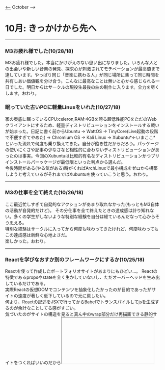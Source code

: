 [<--](./old2018/Diary092018.md) October -->
 # 10月: きっかけから先へ
---
### M3お疲れ様でした(10/28/18)
M3お疲れ様でした。本当にかけがえのない思い出になりました。いろんな人との出会いや新しい音楽の発見、探求心が刺激されてモチベーションが最高値まで達しています。やっぱり同じ「音楽に携わる人」が同じ場所に集って同じ時間を共有しあい価値観を分け合う。こんなに最高なことは無いと心から感じられる一日でした。明日からはサークルの現役生最後の曲の制作に入ります。全力を尽くします。おわり。

### 眠っていた古いPCに軽量Linuxをいれた(10/27/18)
家の奥底に眠っているCPU:celeron,RAM:4GBを誇る超低性能PCをただのWebクライアントにするため、軽量ディストリビューションをインストールする戦いが始まった。日記に書く前からUbuntu -> WattOS -> TinyCore(Live起動の段階で不便すぎてやめた) -> Chromium OS -> Kali Linux -> Xubuntu*<-いまここ*  
といった流れで何度も乗り換えてきた。自分が飽き性だからだろう。パッケージの使いにくさや記事の少なさなど相性的に合わないディストリビューションがあったのは事実。今回のXubuntuは比較的有名なディストリビューションかつプリインストールパーッケージが最低限といった利点から選んだ。  
今後時間がある(やる気がある)時がくればArchLinuxで最小構成をゼロから構築しようと考えているがそれまではXubuntuを使っていこうと思う。おわり。

---
### M3の仕事を全て終えた(10/26/18)
ここ最近忙しすぎて自発的なアクションがあまり取れなかった(もっともM3自体の活動が自発的だけど)。
その分仕事を全て終えたときの達成感は計り知れない。多くの学生がしないような特別な経験を自分は経ているんだなって心からそう思える。  
特別な経験はサークルに入ってから何度も味わってきたけれど、何度味わってもこの達成感は新鮮な心地よさだ。  
楽しかった。おわり。

---
### Reactを学びなおすか別のフレームワークにするか(10/25/18)
Reactを使って作成したポートフォリオサイトがあまりにもひどい...。 
Reactの特徴であるpropsやstateを全く生かしていないし、ただオーバーヘッドを生み出しているだけである。  
実際Reactの仮想DOMでコンテンツを抽象化したかったのが目的であったがサイトの速度が著しく低下しているので元に戻したい。  
何より、Reactの記述をJSXで行ってからBabelでトランスパイルしてjsを生成するのが余計なことしてる感がすごい。  
気づいたのがサイトの構造を見ると真ん中のwrap部分だけ再描画できる静的サイトをつくればいいのだから<iframe>タグでwrap部分を隔離して、jQueryとかで部分的再描画をするよう制御すればいいだけということだ。Reactの利点をいかすまでのフロントエンド側の実装はそこまで必要とされていない。
設計段階でもっと考えておけばよかったと全体を通して後悔しています。  
JavaScriptのライブラリをもっと吟味して改装していこうかなと思っている所存ですね。おわり。

---
### SoundCloud-API叩くときのクラッカーしてる感がすごくてテンション上がった(10/24/18)  
サイトの制作をしているときにSoundCloudのAPIを組み込む機会があったのでいろいろいじっていたが、その中の指定するオプション内にpro機能限定のものがいくつかあり、広告みたいなのも付くため、いやだなぁと思っていた。しかし、オプションを指定した後に生成されたiframeタグを眺めていると、指定したオプションが「APIのパラメータ」として記述されていることに気づいた。そこで公式のAPIドキュメントにこのiframe内のパラメータを検索にかけたらパラメータの仕様書に引っ掛かったのだ。面白くてニヤけてしまった。デベロッパーを選定してるのか...。情弱は金払えってか...笑。そうウキウキした気分で仕様書に目を通して広告みたいなのを消すオプションをはじめとした邪魔なものを消すオプションたちをパラメータで指定していき、ちゃんと反映された。  
なんかグレーな事したのかななんてクラッカーな気分に浸りながらサイトを完成させたのであった。おわり。

---
### Gitlabもちゃんと活用したい(10/23/18)
最近、GitHubの芝を耕すことが目的になりがちで、Gitlabのリポジトリが何も使いこなせていないことに気づいた。  
せっかくGitlab PagesっていうPaaS(herokuみたいな?)が提供されていることだし、何か新しいサイトを立ち上げたいなぁって思ったりしてる。  
でも[公式サイト](https://superconsole.work)の付け足しとかもしっかりしたいし、どっちつかずな状態になっている。  
てかなんで今日バイト入れちゃったんだろう後悔しかしてない。だっる。おわり。

---
### Google Developer Toolがすごい(10/22/18)
#### Google Developer Toolがすごい!!! 
今日1日技術書典で買ったGDTの本を読みながらWeb開発をしてそう感じた。特に「Elements」タブ(機能)の豊富さと便利さだ。Inspectツールで目的の要素をピックアップして、右側に表示されたプロパティを編集するとリアルタイムで表示結果に反映されるのでスムーズに開発が進められる。今までは何回も「編集->保存->リロード」を繰り返していたため、要素の位置や大きさを細かく調整する時間が確保できなかったが、それが嘘だったかのようにスムーズにレイアウトの微調整ができる！  
むしろ今までのやり方がひどすぎた。Web開発はこうあるべきなんだ。もう戻ることなんてできない。**Google Developer Toolが開発環境だ!!!**  
  
昔はパソコンでの表示とスマホの表示を区別するのでいっぱいだったが、GDTでの開発を通してからiPhone 5/SE/6/7/8/Plusシリーズ, 比較的古い(解像度が低い)スマホ, ノートPC~FHDのPCなど細かいデバイスに応じたレイアウトの変更が短時間で可能になった(デバッグの効率化の恩恵もある)。  

余談: 副作用として、CSSをいじりすぎて化け物みたいなコードと化してしまった。CSSの自動リファクタリングツールとかあったら使いたいな...おわり。


---
### 試験を終えて(10/21/18)
無事に試験を終えました。朝の倦怠感が重くのしかかってきて試験会場にたどり着くのが最大の難関でした。午前2, 午後12と試験時間はとても長かったのですが、終わった後の解放感は心地よかった笑  
さて、IPA公式から午前の解答が公開されたのですが、  
答え合わせの結果、、、  
  
**21**/25問 =   
#### 結果: 84点 合格！！  
でしたね。昨日とは手の平を返す用に午前突破を喜ぶのでした。おわり。

---
### 明日はネスペの試験(10/20/18)
実感がない。全く勉強していない。前から思っていたのがIPAの国家資格に時間を割きたくないという感情が湧き上がってきていることだ。試験勉強をする時間をもっと有効なことに使いたいと言っていた友人の考えに今更ながら賛成してしまう。  
マスタリングTCP/IPシリーズを読むのは楽しいけどネスペは覚える内容が多すぎて追いつかない、自分の無知さに劣等感を抱くことがこう考えてしまう要因なのかなって。  
  
ここで資格を取ることについて整理してみる。  
  
IPA資格を取るメリット:  
 - 履歴書に書ける
 - 情報系以外でも知っている人が多く、有名な資格なので自慢できる(レベルによるが) -> Twitterでセスペの合格報告をしたら史上最高レベルのリアクションがあったのですごいことではあるのかな？って思ったりした。
 - 情報系なら学校で勉強している内容がちゃんと身についていることの証明にもなる。
 - 単純に合格した時の喜びと優越感が気持ちいい(セスペ合格の時は余韻が二週間くらい続いた)
 - うまくいかない時に励ますことができる(俺はこの資格を持ってるからそのくらいの技術や知識はあるはずだ...)
 - 専門的な内容を扱う場面(IT系のインターン, 勉強会, 講義など)
 - 学校の授業で有用な授業と無意味な授業が区別できるようになる(感覚が研ぎ澄まされる?)
 
IPA資格を取るデメリット:  
 - 大事な時間が勉強によってなくなる
 - 受験料
 - 内容が抽象的すぎて持っていても使えない知識が多く、手に職を付けるといった面では役に立たない  
  
ざっとこんな感じになった。ここで気づいたことはデメリットは資格を取った以降の自分によってほとんど(受験料以外)拭いされることである。  
IPAの資格で抽象的に得た知識からワンステップ踏めば実務に則した内容だって理解できるし、それによって失った時間が無駄じゃなくなるのも確かだ。  
資格を自分のメッキ塗装のために取るのではなく自己啓発,セレンディピティーのトリガーたるものとして体系的な知識を得るよう目的を変えてそれに沿った姿勢を意識的に行えばいい話だと自分は考える。  
ところで実務に沿った知識が得られるベンダー資格というのがあるけど、正直あれは受験料が高いし、学習するための環境とかを考えれば容易に手が出せるような資格ではない。  
それにこの意見は個人の見解だが、取ったところで内容が(IPAとは逆に)具体的すぎて体系的に学んでそこから自分の好きな分野を極めていく姿勢の自分には興味が湧かない。  

自分の主観を羅列しただけになったがこれは記事じゃなくて日記だから許してください。明日のネスペ試験全然勉強しないのはなんでかなーって考えてたら、最近サークル活動やらで曲制作にハマっていたり勉強会に参加してそっち方面に集中した時期があったり、充実していて本腰が入らなかったのかなと結論づけますね。ただの言い訳です。  
明日の試験は今持てる知識や経験がどのくらい通用するか確かめるものになりそう。全力を尽くします。おわり。

---
### 曲作るの難しい(10/19/18)
曲って作るのが難しいと今までに幾度となく感じてきました。今日は具体的にどこが難しいのか整理しようと思います。自分用(いつもだけど)  
  
##### 問題点:  
 - 音が細い, しょぼい, 音の迫力が出ない  
 - ミックスが難しい, 音同士の干渉が起こり住み分けができない
 - 完成品をプロの楽曲と比べると強い劣等感を抱いてしまう  
  
主にこれらですね。たぶん一般DTMerの悩みと被るのかなぁなんて思ったり。  
そこで考えたのが以下、  
##### 自分なりの解決策(試験中):
 - ~~音が細い, しょぼい, 音の迫力が出ない~~ -> OTTでどうにかする, 音量の大小を考慮する, コンプのアタックリリースを見直す  
 - ~~ミックスが難しい, 音同士の干渉が起こり住み分けができない~~ -> マスター出力をモノラルにしてからEQによる住み分けを行う。そしてステレオにしてパンニングやS/M処理を行って住み分けをさせる。パンニングはしっかりと、S/M処理はOzone Imagerを使って行う。   
 - ~~完成品をプロの楽曲と比べると強い劣等感を抱いてしまう~~ -> プロの曲を解析する。マスタリングのやり方や音のバランス, 楽器ごとの左右の広がり具合などを可能な限りで真似する。また、ジャンルごとに解析する参考曲を用意して多彩なミックス,マスタリングができるようにする。  

こうあるべきなんだ。まとめた。あとは実行するだけ。頑張ります。おわり。

---
### CEATEC ~ 量子コンピュータ勉強会(10/18/18)
今日は1日何かと忙しかった〜〜  
でも楽しかった。
午前中は講義、午後5時までCEATECでいろんな企業をまわった後に表参道まで行き量子コンピュータの勉強会という流れで、動きっぱなし。  
余韻に強く浸っているときは大体内容が薄くなるよね。  
  
詳細(CEATEC):  
 - 様々な企業が独自の最先端技術を披露し合うイベント。名だたる企業からダークホースなところまであるので見ごたえ抜群だった。  
 - ノベルティーが多くて嬉しかった。  
 - 残念なのはコミュ障を発揮してしまい企業の人に思うように話しかけられなかったことだった。  
 
詳細(量子コンピュータ勉強会):  
 - 予習はしたものの途中から何いってるのかわからなかった。  
 - ただ、Googleが古典ビット用のゲートを量子ゲートに変える [OpenFermion](https://github.com/quantumlib/OpenFermion) があることを知れた。  
 - 他にも主催企業の強みとなるサービス(Python3ライブラリ)やIBM, D-wave関連のPaaSに関する情報を知れた。  
 - 登壇者が強い人で聞いていてモチベが上がった(ただ分野が分野だけに取り組むのに勇気がいる?)
  
所感:  
 足が痛い。おわり。


---
### ダイエット途中報告(10/17/18)
こっそりと8月の下旬からダイエットを始めていたのですが、体重が4kg減ったので今までのダイエット方法とどれが自分に効果があったのかをまとめて次に活かしていこうかと思います。  

##### 0.実行したダイエット  
 - 寝る前ダイエット(筋トレ, ストレッチ)  
 - 朝食後ダイエット(筋トレ, 有酸素運動)  
 - 糖質制限(昼と夜)  
    
##### 1.寝る前ダイエット  
 - 正直一番効果が無かったと感じた。特にバイト終わりやイベントなどで疲れ切ったときに無理に運動しても余計に栄養が必要になって太ったり、生活に支障を及ぼしかねないほどに体力を消耗したり散々な結果になった。  
 - しかし、余裕があるときは楽しかったので筋トレはやめてストレッチだけにしようと思う。ただそれはダイエットとは違う趣旨になるので「寝る前ダイエット」はやめることになる。    
   
##### 2.朝食後ダイエット  
 - 一番長く続いているダイエット。朝は体を動かさないと怠い感じが抜けないので最高の運動になる。朝食前だと朝食をがっつり食べてしまって逆効果らしいので朝食後に行っているが苦しさを感じなくて続けやすい。無理がないダイエットが最高だと思う。しかし、なかなか痩せないのが現実。そこで最終手段として三つめが本領を発揮した。    

##### 3.糖質制限(昼と夜)
 - ダイエットは続けることが何よりも大事。そのためにはモチベを保つことが必要になる。モチベを保つには体重減という結果がものをいう。正直体重より見た目の変化が大事だが今の日本は体重がすべてみたいなゴミに等しい文化があるので(これは言い訳。自分はダイエット前の体重が77kg。現実を見なきゃいけない)、体重減に結びつきやすい糖質制限を昼と夜に行っている。朝ご飯はがっつり食べないと一日の生活に支障をきたす体質なので行わない。昼はサラダチキンかチョコレート(空腹を満たす効果があるだけで糖質制限ではないけど一応)のどちらかに抑え、夜はなるべく糖質の多いラーメンやご飯を避けるよう心掛けている。
 
##### 4.結果
 - 最初にも載せたが、Avg:77kg(Max:79kg) - Avg:73kgの減量に成功。目標は69kgまで減量してそれを維持していくこと。しかし、無理しすぎは良くないので休日にはラーメンとかを食べたりしてメンタルを維持している。この調子で頑張るぞ！おわり
 
---
### PaaSの勉強会に参加した(10/16/18)
東京駅の近くで開催されていたpaasjpっていう勉強会に参加してきました。  
会場に入った途端おじさんしかいなくて明らかに来る場所間違えた感を抱きながら持ち前のメンタルを保ちつつ平然と座っていたのですが、本当におっさんしかいなくて帰りたくなりました...。  
しかし、講義が始まってからのPaaSの話は意外と簡単で身近な内容から入っていったのですんなりと理解でき、PaaSの動向を掴めたのかなと思います。  
以下内容をざっくりとまとめる(こういうの久しぶりでは？笑)  

Session.1「HelmとService Brokerで始める検証用環境自動構築」  
    ・Helmとは・・・複数のコンテナを管理するKubernetestのパッケージマネージャ(Ubuntuでいうapt)  
    　-> 簡単なコマンド($helm install)でk8s上にデプロイができる。  
    ・Service Broker・・・AWS等の外部サービスとの連携を行う仲介役にあたる仕組み  
    ・ Helmのメリット・・・検証用環境を共有すると生じる"待ち"や"競合"などの問題を解決する  
    　-> 自分の環境で簡単に検証用環境が構築できるようになる。  
    ・Service Brokerのメリット・・・外部サービスのプロビジョニングを統合されたインターフェースで利用可能になる、インターフェース間が疎結合になる  
     => Helm + Service Brokerでクラウドリソースを用いた検証用環境が自動で構築できるようになる(しかも独立に)  

Session.2「Cloud Native Buildpacksで面倒なコンテナイメージの作成を自動化する」  
　・従来のDockerイメージの作成・・・Dockerfileをポチポチ打ち込んでビルド -> 手間がかかる  
    ・HerokuやCloud FoundryはpushされたリソースからPaaS上で動作可能なコンテナを生成し、実行する"Build Pack"という仕組みを持っている  
    ・この技術をDockerイメージ生成に応用させたのが"Cloud Native Buildpacks"というサービス
    　-> pushされたリソースをもとにDockerイメージを作成、提供する  
        -> packコマンドで多彩な言語を自動判定して実行環境を構築する機能も(複合するアプリの対応もしている)  

はい。すごい技術を知ることができました。このセッションの中で実務中に生じた課題やその解決プロセスを述べていたりしてとても濃い内容のお話が聞けたと思います。この勉強会は人気の勉強会で平日の夜なのに70人近く参加する規模なので期待値も高かったのですがそれを超えるくらいの内容だったので次回も参加できたらなと思います！おわり

---
### GitHub Pagesをカスタムドメイン化した(10/15/18)
以前に superconsole.work というドメインを購入してネームサーバ(Cloudflare)に登録したのですが、なかなか反映されないなーなんて思っていて、原因究明したら単純にAレコードの設定がミスってたらしいです(GitHubPagesは二つのIPアドレスを登録する必要があった)。  
凡ミスというか仕様に目を通さなかった自分が悪いのですが設定しなおしたら無事に動きました(ただ、ネームサーバが無料枠なので時々522が発生するっぽい？)。  
SSL証明書も発行してHTTPS化も終わらせたのでよかったなと思いますねー。  
ちなみに取得したドメインは初回69円で更新料999円(/年)なので安いなーって今の時代すごいよね。  
いずれはネームサーバもちゃんとしたのに変えたいですね...。  
※追記:CloudFlareが522エラーを返す頻度があまりにも高いためネームサーバーを移行している最中です。  
おわり

---
### DTM x Multi 合同企画2018秋を通して(10/14/18)
今日が制作した作品の発表会でした。  
計30組近くに及ぶグループはどこもクオリティが高くてとてもいい刺激になりました。  
自分のペアはイラスト担当がなんと歌を歌ってくれるという話になり、DTM班としては珍しいボーカル付きの曲を発表したのですがなかなか好評でよかったです。  
打ち上げのロゼがとても身に染みたのでいい日だったなぁなんて笑  
今は余韻に浸っています。おわり。最近雑だけどこんなんでいいかな。おわり。  

---
### 四つ打ちの曲ができた(10/13/18)
二か月くらい前からゆっっｋくりと作っていた歌モノが今さっきようやく完成しました。　　
明日が公開日なので、それに合わせて最終調整をしていてつらかったです。　　
いやー人生初のポップスですよ。慣れないミックスと音作りでなかなか先にすすまないこともあったけど頑張ったかいがあった。　　
本当に心からそう思える曲になりました。　　
よし！おわり。

---
### めちゃ忙しいごめんよ自分(10/11,12/18)  
忙しくて日記書けんかった...
死に物狂いでコミットはしてるけど、文章を書く余裕がない...
今は明後日の企画合同発表会に向けて曲を仕上げているところだ。

あと、なんか知らんけどドメイン買った。終わり。

---
### なぜエンジニアはオブジェクト志向でプログラミングするのか(10/10/18)
参考: [book](https://kamazunimarunomi.booth.pm/items/666660) ,
[Source](http://tdak.hateblo.jp/entry/20140406/1396773476)  

技術書典で購入した本(オブジェクト志向とはなんなのかなんとなく伝えたい本)を読んで、なぜエンジニアがオブジェクト指向でプログラミングするのかがわかった気がするので、記したいと思います。

プログラミングでの開発は、まず「解決する課題・問題」を洗い出し、それをもとにソリューションを「設計」し、それを「実装」することですすんでいきます。  そこで、構造化言語(オブジェクト志向が使えない言語)で実装するとどのようなデメリットが生じるでしょうか。
コードの複雑化、それに伴うチーム開発でのメンバーの負担増加、設計の構造が無視される可能性...などさまざまです。

結論から言うと、主に設計~実装間でのプロセスに対して, またチーム開発における重要なメリットがあるためにオブジェクト志向は使われています。

オブジェクト指向とは、オブジェクト(対象, 目的, 振る舞い...これらを持つ同系統の存在/事象を一括りにした概念)をプログラミングに取り入れるための考えです。クラス(概念)とインスタンス(実体), 振る舞い(メソッド)やプロパティ(状態)から構成されるいくつかのオブジェクトが相互に作用しあうことで一つのシステムを成していて、設計における各物体, 状態, 作用などの現実的な関係性を崩すことなく誠実(ここではコードからこれらの設計が想像可能であることを指す)に実現できるというメリットがあり、これがプログラミング開発において生じた上記の問題を解決する手段になりうるです。

また、オブジェクトはいくつかの似たような問題を集約したり、大きい問題を似たような小さい問題に分割することが可能でチーム開発をするうえでの役割分担あるいは各オブジェクトの責任を明確にできます。デバッグも容易になりますね。

この理由がなぜエンジニアはオブジェクト志向でプログラミングするのかに対する答えになると思いました。

本の内容をわかりにくくしただけですが、アウトプットすることで自己を満たすのがこの日記の役割なのでいいでしょう(適当かつ無責任)
おわり

---
### Node.jsとNuxt.js, Next.jsについて(10/09/18)  
突然ですが、昨日の技術書店にて「Nuxt.js, Next.js」という二つのフレームワークが熱いことを知り、今まで名前すら聞いたことが無かった自分を蔑みながら調べようと思ったわけです。

まずはざっと概要
 Nuxt.js:
  ・「Vue.js」でサーバサイドのレンダリング(SSR)を実現するためのフレームワーク

 Next.js:
  ・「React」でサーバサイドのレンダリング(SSR)を実現するためのフレームワーク

Nuxt.jsもNext.jsも言語はJavaScript(当然)なのでNode.js(npm)から構築されている。
今のご時世JavaScriptを生のまま使う機会が減ったので勢いに任せてこういったイケイケなフレームワークに乗り換える必要があるのかなと思ったりします。
Vue.jsはまだ触れたことが無いので使うとしたらReact側(Next.js)になります。
現在制作中のポーカーゲームの進捗が2%くらいなので乗り換えるなら今のうちですよね...
好奇心・探求心がとても沸いているのでどうしようかバイトしながら悩むことにします。おわり

---
### 技術書典に行ってきた(10/08/18)  
今日は池袋サンシャインシティにて技術書典がありました。  
このイベント自体は今回で5回目になるのですが  
**自分は人生初でした!!貴重な経験になりました**  

所感ですが、まず人の多さに圧倒されましたね。自分が定期的に参加してる「* M3 同人即売会 * 」とはまた違った類のオタクが夥しいほどに同空間上に位置していて通路が全く通れなかったり、人酔いしたりで大変でした。

そして、技術書の専門性の高さにも驚きました。本格的に実務に使えるような内容の濃い本からネタもの、実務ですら使えないような本当にマイナーな分野を深掘りした本まで個人が全力を尽くした多様性に飛んだものがズラリと並んでいて形容しがたい空間に入ってしまったなと感じました。

ところで前日に書いたい本をある程度絞って予算は2500円前後になるように計画を立てたのですが、当日は張り切りすぎてしまい4000円近くまで出費してしまいました...。~~後悔はしていません。~~

次の技術書典がすごく楽しみです(気が早い)。学校の講義と被って欲しくないので強く願いつつ余韻に浸りたいので今日はこの辺で。おわり。

---
### エスケープ内に本文書くのをやめました(10/07/18)
はい、今更なんですけど、

**「本文をエスケープするのをやめました」**  
手抜きせずにちゃんと日記書きますね...
でもなぜ今までエスケープが本文だったかというと、

1. タイトルと本文の視覚的な区別化
2. 改行のやり方がわからなかった(調べろって感じですねはい)
3. 自動折り返しが無くてスマホでもレイアウトがずれない    

これらの理由が挙げられます。  
でも、見出しのおかげで本文との区別化ができているし、スマホで確認した時に、多少崩れてもいいからページ内に収まってほしいなぁと思ったのです。

改行だって文末にスペース2個入れればいいだけだったし...  
何よりマークダウンで技術系の記事(???)書いてる人ってすごくエンジニアっぽくないですか？  
そこはどうでもいいとして、これからはちゃんとしたマークダウン記法で記事を書いてきたいと思います...。終わり

---
### GitHubの(普段使わない所の)使い方を学んだ(10/06/18)
```
この日記を含めて普段からGitHubをよく使っているけれど、
それでも使わない機能が多々あるなぁって思ってその使い方を
学ぼうと思ったわけです。

そう、
Projects, Wiki Insights <-これらですね

今まで使ったことないけど、その理由は「どういう機能かわ
からない」に集約されると思うのでこれを機会に学びます。

Project・・・
 ホワイトボードに付箋を貼る感覚でタスク管理ができる。
 洗練されたUIでかなり使いやすいのでチーム開発などにも
 使えそうな感じ。

Wiki・・・
 GitHubのリポジトリ内に公式ドキュメントを設ける時とかに
 使えそうだけど、READMEに書けるくらいのプロダクトしか
 作ったことないので当分は使い道が無さそう。

Insights・・・
 言葉の通り「洞察」、リポジトリにおける詳細情報を表示する
 機能。コミットログや日毎,コミッターごとのコミット状況など
 が可視化でき、開発の進捗等を把握する上で重要になりそう。

以上。今回はGitHubの一般的な(General)仕様よりかは
1リポジトリ内のタブ部分を理解しただけですね笑。まぁ良いでしょう
おわり。
```
---
### Node.js+Express+cURLでjsonAPIサーバを実装・検証した(10/05/18)
```
今日は、
Node.js+Express+cURLでjsonAPIサーバを実装・
検証した。index.jsがPOSTでパラメータ
(マークとナンバー)を受け取って、それをもとに、
該当するデータ(学校の課題を元に実装するため
トランプカード)のパスを返すものである。

最初はPOSTで受け取ったパラメータにアクセス
する方法がわからなかったり、JSON形式での応答
になれずに404エラーが多発したり変なところで
苦戦したが、なんとかcURLでのリクエストに答える
jsonAPIサーバが実装できた。

また、cURLでの検証のところで、cURLのオプションの
使い方に慣れなかったり、失敗の原因がcURLの
オプションとは関係がないリクエストの受信側のミス
だったり、いろいろと時間と労力をつかったので、
検証もまた大変だった。

話は変わるが、
現段階でrouteとview, app.jsなどに別れたファイルの
どこでMVCを分担して行くのかが徐々に理解できて
いるきがするので、このまま頑張っていこうと思う。

ちなみに、jsonAPIサーバの実装は学校の最終課題の
実装とは大きく外れているので直接の進捗は出ていない
ですね。
でもだんだんとNode.jsが楽しくなってきた！おわり。
```
---
### 第1回 Lecture-2「サバイバルのための殺人」を視聴した(10/04/18)
```
今日、
ハーバード白熱教室の第一回講義「殺人に正義はあるか」
のLecture-2「サバイバルのための殺人」を視聴した。

前回の講義で表面上理解した気でいた
「帰結主義者の道徳的原理」と
「無条件的道徳的原理」がお互いどのように
干渉しているかがわかった気がする。

理解する元となった今回のテーマ、
「ミニョネット号事件」(詳細は割愛)
人間は危惧している状態では、通常の動物
同様に弱いものを襲うんだなと感じた(違う)。
この事件の道徳心を考慮すると、当時は
無罪の考えを持つ人々が多かったのに対して
現在では有罪を求める派が多数になっている。
自分は当時の人々と同じ考えを持っていて、
事件時に本能的にそうせざるを得なかった当人に
対し、高尚(法律や憲法, 道徳心など)な規則で
判断するのに違和感を覚えたり？するがそれが
道徳の役割なのだろうと思った。よくわかんないね

今日は勉強会があるので、これくらいに。おわり。
```
---
### Wi-fiの仕組みを完全に理解してますか?(10/03/18)
[Source](https://www.gate02.ne.jp/column/41/)
[Source2](https://ja.wikipedia.org/wiki/Wi-Fi)
[Source3](https://www.allied-telesis.co.jp/products/list/wireless/knowl.html)
[Source4](https://tech.nikkeibp.co.jp/it/members/NBY/Security/20040410/1/)
```
*Wi-fiというか無線の仕組みかもしれない

講義中に「Wi-fiの仕組みを完全に理解してますか?」
と教授が問いかけてきた。

Wi-fiという存在が当たり前すぎて意識すらして
いなかったが、ふと問われると探求心が抑えきれ
なかったので今日はWi-fiについて初心にかえって
調べてみようと思う。

Wi-fiって何?
  -> 無線LANに関する登録商標。
     IEEE 802.11規格を使用したDevice間
     相互接続をさす名称。

すなわち無線LANの技術の一つですよってことだ。
(実際には無線LANを構築する上での標準という位置
付けであり、異なるメーカの機器同士の接続を
可能にしている。)
IEEE 802.11に準拠したLAN(ネットワーク)を無線
LANというので、Wi-fiを知るには、このIEEE 802.11
を理解することが重要だ(正直ここまでは当然な気もするが)。
ということで、ここからはIEEE 802.11を説明していく。

さて、まずIEEE 802.11は無線通信をするための規格(USBの
差し込み口とかの規格と似たような意味合い)ですが、細かく
分類することができ具体的には、
IEEE 802.11 b/a/g/n/ac/adなどに分かれ、それぞれ変調方式や
伝送帯, 伝送速度などが違います。

ここまでは規格の概要とおさらい。
大事なのはこの規格を用いて実際どのように通信を実現している
のかを整理していきます。

まず、無線=電波です。トランシーバーとかガラケーの赤外線通信
とかと全く同じ通信路です。
この電波に情報を乗せて通信をしていく。これを変調という。
イメージとしては伝えたい言葉を声にだして相手に届ける感覚と同じ。
(だとするとプロトコルは言語という感じになるのだろう...。)
そうして伝わっていくのかな...。
受信する技術とか受信した電波から情報を抽出したり、電波が混在する
空間での衝突回避やら云々やら別の講義でやったので割愛。おわり
```
---
### 曲を公開したい欲がすごい(10/02/18)
```
最近、曲が公開できていない。
しかし、夏休みの間に4~5曲作っている。
すべてイベント用の曲だったり著作権の
帰属先の関係上の問題で簡単に公開でき
ないのである。

正直、夏休みの間でものすごく曲を作る
能力が向上したと思う。
それなのに、サンクラにあがっている最新
曲は3か月も前のものなのでいい加減
新曲をあげて上書きしたい。
(いつか1年以上前の曲の全消去を行うかも?)

まぁ、今日の内に参加している外部のコンピ
にあげた曲の試聴版をサンクラにあげるので
公開したい欲も満たされるだろう...
頑張る。おわり。
```
---
### 10月の意気込みとか(10/01/18)
```
さて、10月になりましたが、暑いですね。
昨日くらいまでは寒かったのですが夏が
抜けきっていなくて微妙な気分です...。

ところで、目標である「きっかけから先へ」
ですが、9月の「日々の歴史を作る」という
目標に比べて一段階レベルが上がった気がします。
目標にレベル。なんておかしい話ですが、
9月の目標はとりあえず毎日のできごとを日記に
記して振り返るだけで全うできましたが、
10月の目標を実現するには自分から一歩すすんで
何かを極めて行くことが必要です。

ただ日記にして行くだけではダメで、自分のために
なるようなことをしてそれを今後に生かして行く
プロセスが問われます。

なので、今月は一歩先へ進む原動力を鍛えていき
たいと思います。おわり。
```
